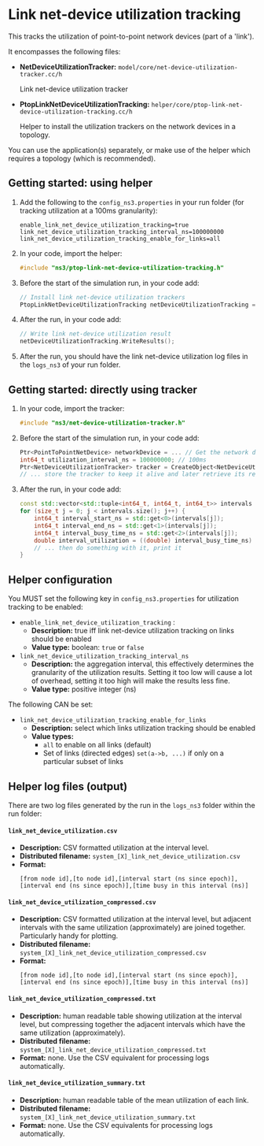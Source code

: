 # Link net-device utilization tracking

This tracks the utilization of point-to-point network devices (part of a 'link').

It encompasses the following files:

* **NetDeviceUtilizationTracker:** `model/core/net-device-utilization-tracker.cc/h`
  
  Link net-device utilization tracker
  
* **PtopLinkNetDeviceUtilizationTracking:**  `helper/core/ptop-link-net-device-utilization-tracking.cc/h`
  
  Helper to install the utilization trackers on the network devices in a topology.

You can use the application(s) separately, or make use of the helper 
which requires a topology (which is recommended).


## Getting started: using helper

1. Add the following to the `config_ns3.properties` in your run folder
   (for tracking utilization at a 100ms granularity):

   ```
   enable_link_net_device_utilization_tracking=true
   link_net_device_utilization_tracking_interval_ns=100000000
   link_net_device_utilization_tracking_enable_for_links=all
   ```

2. In your code, import the helper:

   ```c++
   #include "ns3/ptop-link-net-device-utilization-tracking.h"
   ```
   
3. Before the start of the simulation run, in your code add:

   ```c++
   // Install link net-device utilization trackers
   PtopLinkNetDeviceUtilizationTracking netDeviceUtilizationTracking = PtopLinkNetDeviceUtilizationTracking(basicSimulation, topology);
   ```

4. After the run, in your code add:

   ```c++
   // Write link net-device utilization result
   netDeviceUtilizationTracking.WriteResults();
   ```
   
5. After the run, you should have the link net-device utilization log files in the `logs_ns3` of your run folder.


## Getting started: directly using tracker

1. In your code, import the tracker:

   ```c++
   #include "ns3/net-device-utilization-tracker.h"
   ```
   
2. Before the start of the simulation run, in your code add:

   ```c++
   Ptr<PointToPointNetDevice> networkDevice = ... // Get the network device from somewhere
   int64_t utilization_interval_ns = 100000000; // 100ms
   Ptr<NetDeviceUtilizationTracker> tracker = CreateObject<NetDeviceUtilizationTracker>(networkDevice, utilization_interval_ns);
   // ... store the tracker to keep it alive and later retrieve its results
   ```

3. After the run, in your code add:

   ```c++
   const std::vector<std::tuple<int64_t, int64_t, int64_t>> intervals = tracker->FinalizeUtilization();
   for (size_t j = 0; j < intervals.size(); j++) {
       int64_t interval_start_ns = std::get<0>(intervals[j]);
       int64_t interval_end_ns = std::get<1>(intervals[j]);
       int64_t interval_busy_time_ns = std::get<2>(intervals[j]);
       double interval_utilization = ((double) interval_busy_time_ns) / (double) (interval_end_ns - interval_start_ns);
       // ... then do something with it, print it
   }
   ```


## Helper configuration

You MUST set the following key in `config_ns3.properties` for utilization tracking to be enabled:

* `enable_link_net_device_utilization_tracking` :
  - **Description:** true iff link net-device utilization tracking on links should be enabled 
  - **Value type:** boolean: `true` or `false`
* `link_net_device_utilization_tracking_interval_ns`
  - **Description:** the aggregation interval, this effectively determines 
  the granularity of the utilization results. Setting it too low will cause a lot of
  overhead, setting it too high will make the results less fine.
  - **Value type:** positive integer (ns)

The following CAN be set:

* `link_net_device_utilization_tracking_enable_for_links`
  - **Description:** select which links utilization tracking should be enabled
  - **Value types:**
    - `all` to enable on all links (default)
    - Set of links (directed edges) `set(a->b, ...)` if only on a particular subset of links


## Helper log files (output)

There are two log files generated by the run in the `logs_ns3` folder within the run folder:

#### `link_net_device_utilization.csv`

- **Description:** CSV formatted utilization at the interval level.  
- **Distributed filename:** `system_[X]_link_net_device_utilization.csv`
- **Format:** 
  ```
  [from node id],[to node id],[interval start (ns since epoch)],[interval end (ns since epoch)],[time busy in this interval (ns)]
  ```

#### `link_net_device_utilization_compressed.csv`

- **Description:** CSV formatted utilization at the interval level, but adjacent intervals with the same 
  utilization (approximately) are joined together. Particularly handy for plotting. 
- **Distributed filename:** `system_[X]_link_net_device_utilization_compressed.csv`
- **Format:** 
  ```
  [from node id],[to node id],[interval start (ns since epoch)],[interval end (ns since epoch)],[time busy in this interval (ns)]
  ```

#### `link_net_device_utilization_compressed.txt`

- **Description:** human readable table showing utilization at the interval level, 
  but compressing together the adjacent intervals which have the same utilization (approximately).
- **Distributed filename:** `system_[X]_link_net_device_utilization_compressed.txt`
- **Format:** none. Use the CSV equivalent for processing logs automatically.

#### `link_net_device_utilization_summary.txt`

- **Description:** human readable table of the mean utilization of each link.
- **Distributed filename:** `system_[X]_link_net_device_utilization_summary.txt`
- **Format:** none. Use the CSV equivalents for processing logs automatically.
